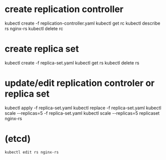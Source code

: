 # create replication controller
kubectl create -f replication-controller.yaml
kubectl get rc
kubectl describe rs nginx-rs
kubectl delete rc <replication-controller-name>

# create replica set
kubectl create -f replica-set.yaml
kubectl get rs
kubectl delete rs <replica-set-name>

# update/edit replication controler or replica set
kubectl apply -f replica-set.yaml
kubectl replace -f replica-set.yaml
kubectl scale --replicas=5 -f replica-set.yaml
kubectl scale --replicas=5 replicaset nginx-rs
 # (etcd)
    kubectl edit rs nginx-rs 